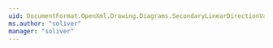 ```yaml
---
uid: DocumentFormat.OpenXml.Drawing.Diagrams.SecondaryLinearDirectionValues
ms.author: "soliver"
manager: "soliver"
---
```


